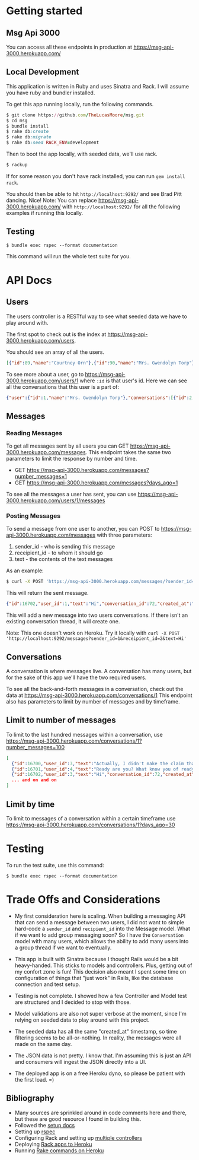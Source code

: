 # Getting started

## Msg Api 3000

You can access all these endpoints in production at https://msg-api-3000.herokuapp.com/

## Local Development

This application is written in Ruby and uses Sinatra and Rack. I will assume you have ruby and bundler installed.

To get this app running locally, run the following commands.

```ruby
$ git clone https://github.com/TheLucasMoore/msg.git
$ cd msg
$ bundle install
$ rake db:create
$ rake db:migrate
$ rake db:seed RACK_ENV=development
```

Then to boot the app locally, with seeded data, we'll use rack.
```ruby
$ rackup
```
If for some reason you don't have rack installed, you can run `gem install rack`.

You should then be able to hit `http://localhost:9292/` and see Brad Pitt dancing. Nice!
Note: You can replace https://msg-api-3000.herokuapp.com/ with `http://localhost:9292/` for all the following examples if running this locally.

## Testing
```
$ bundle exec rspec --format documentation
```

This command will run the whole test suite for you.
# API Docs

## Users

The users controller is a RESTful way to see what seeded data we have to play around with. 

The first spot to check out is the index at https://msg-api-3000.herokuapp.com/users.

You should see an array of all the users.
```json
[{"id":89,"name":"Courtney Orn"},{"id":90,"name":"Mrs. Gwendolyn Torp"}]
```

To see more about a user, go to https://msg-api-3000.herokuapp.com/users/1 where `:id` is that user's id.
Here we can see all the conversations that this user is a part of: 

```json
{"user":{"id":1,"name":"Mrs. Gwendolyn Torp"},"conversations":[{"id":2,"name":"I Know You Rider discussion thread"}]}
```

## Messages

### Reading Messages
To get all messages sent by all users you can GET https://msg-api-3000.herokuapp.com/messages.
This endpoint takes the same two parameters to limit the response by number and time.

* GET https://msg-api-3000.herokuapp.com/messages?number_messages=1
* GET https://msg-api-3000.herokuapp.com/messages?days_ago=1

To see all the messages a user has sent, you can use https://msg-api-3000.herokuapp.com/users/1/messages

### Posting Messages
To send a message from one user to another, you can POST to https://msg-api-3000.herokuapp.com/messages with three parameters:
1. sender_id - who is sending this message
2. receipient_id - to whom it should go
3. text - the contents of the text messages

As an example:
```bash
$ curl -X POST 'https://msg-api-3000.herokuapp.com/messages/?sender_id=1&receipient_id=2&text=Hi'
```

This will return the sent message.
```json
{"id":16702,"user_id":1,"text":"Hi","conversation_id":72,"created_at":"2020-01-29T02:20:17.132Z"}
```
This will add a new message into two users conversations. If there isn't an existing conversation thread, it will create one.

Note: This one doesn't work on Heroku. Try it locally with `curl -X POST 'http://localhost:9292/messages?sender_id=1&receipient_id=2&text=Hi'`

## Conversations

A conversation is where messages live. A conversation has many users, but for the sake of this app we'll have the two required users.

To see all the back-and-forth messages in a conversation, check out the data at https://msg-api-3000.herokuapp.com/conversations/1
This endpoint also has parameters to limit by number of messages and by timeframe.

## Limit to number of messages
To limit to the last hundred messages within a conversation, use https://msg-api-3000.herokuapp.com/conversations/1?number_messages=100

```json
[
  {"id":16700,"user_id":3,"text":"Actually, I didn't make the claim that Ruby follows the principle of least surprise. Someone felt the design of Ruby follows that philosophy, so they started saying that. I didn't bring that up, actually.","conversation_id":72,"created_at":"2020-01-29T02:08:25.854Z"},
  {"id":16701,"user_id":4,"text":"Ready are you? What know you of ready? For eight hundred years have I trained Jedi. My own counsel will I keep on who is to be trained. ","conversation_id":72,"created_at":"2020-01-29T02:08:25.858Z"},
  {"id":16702,"user_id":3,"text":"Hi","conversation_id":72,"created_at":"2020-01-29T02:20:17.132Z"},
  ... and on and on
]
```
## Limit by time
To limit to messages of a conversation within a certain timeframe use https://msg-api-3000.herokuapp.com/conversations/1?days_ago=30

# Testing

To run the test suite, use this command:
```
$ bundle exec rspec --format documentation
```

# Trade Offs and Considerations

* My first consideration here is scaling. When building a messaging API that can send a message between two users, I did not want to 
simple hard-code a `sender_id` and `recipient_id` into the Message model. What if we want to add group messaging soon?
So I have the `Conversation` model with many users, which allows the ability to add many users into a group thread if we want to eventually.

* This app is built with Sinatra because I thought Rails would be a bit heavy-handed. This sticks to models and controllers. Plus, getting out of my confort zone is fun!
This decision also meant I spent some time on configuration of things that "just work" in Rails, like the database connection and test setup.

* Testing is not complete. I showed how a few Controller and Model test are structured and I decided to stop with those.

* Model validations are also not super verbose at the moment, since I'm relying on seeded data to play around with this project.

* The seeded data has all the same "created_at" timestamp, so time filtering seems to be all-or-nothing. In reality, the messages were all made on the same day.

* The JSON data is not pretty. I know that. I'm assuming this is just an API and consumers will ingest the JSON directly into a UI.

* The deployed app is on a free Heroku dyno, so please be patient with the first load. =)

## Bibliography

* Many sources are sprinkled around in code comments here and there, but these are good resource I found in building this.
* Followed the [setup docs](http://sinatrarb.com/intro.html)
* Setting up [rspec](http://shiroyasha.io/sinatra-app-with-rspec.html)
* Configuring Rack and setting up [multiple controllers](https://learn.co/lessons/sinatra-multiple-controllers)
* Deploying [Rack apps to Heroku](https://devcenter.heroku.com/articles/rack)
* Running [Rake commands on Heroku](https://devcenter.heroku.com/articles/rake)

